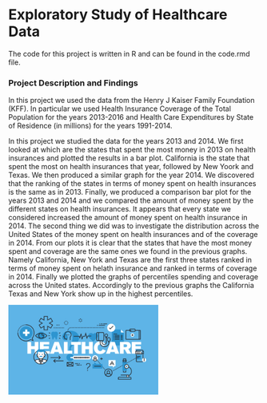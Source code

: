 # Exploratory Study of Healthcare Data
The code for this project is written in R and can be found in the code.rmd file.

### Project Description and Findings
In this project we used the data from the Henry J Kaiser Family Foundation (KFF). 
In particular we used Health Insurance Coverage of the Total Population for the years 2013-2016 and Health Care Expenditures by State of Residence (in millions) for the years 1991-2014.

In this project we studied the data for the years 2013 and 2014. We first looked at which are the states that spent the most money in 2013 on health insurances and plotted the results in a bar plot. 
California is the state that spent the most on health insurances that year, followed by New Yoork and Texas. 
We then produced a similar graph for the year 2014. We discovered that the ranking of the states in terms of money spent on health insurances is the same as in 2013.
Finally, we produced a comparison bar plot for the years 2013 and 2014 and we compared the amount of money spent by the different states on health insurances.
It appears that every state we considered increased the amount of money spent on health insurance in 2014.
The second thing we did was to investigate the distribution across the United States of the money spent on health insurances and of the coverage in 2014. 
From our plots it is clear that the states that have the most money spent and coverage are the same ones we found in the previous graphs. 
Namely California, New York and Texas are the first three states ranked in terms of money spent on helath insurance and ranked in terms of coverage in 2014.
Finally we plotted the graphs of percentiles spending and coverage across the United states. Accordingly to the previous graphs the California Texas and New York show up in the highest percentiles.

<img src="images/hc.jpg" width="300">

